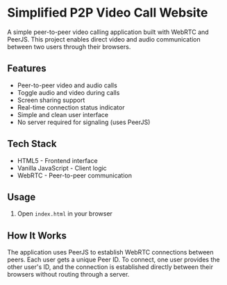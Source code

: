 # Simplified P2P Video Call Website

A simple peer-to-peer video calling application built with WebRTC and PeerJS. This project enables direct video and audio communication between two users through their browsers.

## Features

- Peer-to-peer video and audio calls
- Toggle audio and video during calls
- Screen sharing support
- Real-time connection status indicator
- Simple and clean user interface
- No server required for signaling (uses PeerJS)

## Tech Stack

- HTML5 - Frontend interface
- Vanilla JavaScript - Client logic
- WebRTC - Peer-to-peer communication

## Usage

1. Open `index.html` in your browser

## How It Works

The application uses PeerJS to establish WebRTC connections between peers. Each user gets a unique Peer ID. To connect, one user provides the other user's ID, and the connection is established directly between their browsers without routing through a server.

